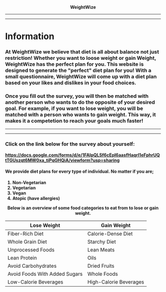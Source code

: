    
<p align="center"> <strong>WeightWize 
  
***
<hr/>

# Information   
###  At WeightWize we believe that diet is all about balance not just restriction! Whether you want to loose weight or gain Weight, WeightWize has the perfect plan for you. This website is designed to generate the "perfect" diet plan for you! With a small questionnaire, WeightWize will come up with a diet plan based on your likes and dislikes in your food choices. 
### Once you fill out the survey, you will then be matched with another person who wants to do the opposite of your desired goal. For example, if you want to lose weight, you will be matched with a person who wants to gain weight. This way, it makes it a competetion to reach your goals much faster! 

***
<hr/>

### Click on the link below for the survey about yourself: 
https://docs.google.com/forms/d/e/1FAIpQLSf6cEpl6aasfHaqrI1eFphrUQtTGUszqt6MW0xa_tiPqGHQiA/viewform?usp=sharing


#### We provide diet plans for every type of individual. No matter if you are;
1. Non-Vegetarian
2. Vegetarian
3. Vegan
4. Atopic (have allergies)

<p align="center"> <strong>Below is an overview of some food categories to eat from to lose or gain weight.

Lose Weight | Gain Weight
-|-
Fiber-Rich Diet | Calorie-Dense Diet
Whole Grain Diet | Starchy Diet
Unprocessed Foods | Lean Meats
Lean Protein | Oils
Avoid Carbohydrates | Dried Fruits
Avoid Foods With Added Sugars | Whole Foods
Low-Calorie Beverages | High-Calorie Beverages





